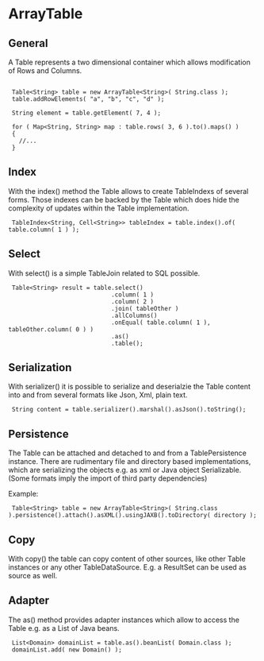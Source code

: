 # ArrayTable #

## General ##

A Table represents a two dimensional container which allows modification of Rows and Columns.
```

 Table<String> table = new ArrayTable<String>( String.class );
 table.addRowElements( "a", "b", "c", "d" );
 
 String element = table.getElement( 7, 4 );
 
 for ( Map<String, String> map : table.rows( 3, 6 ).to().maps() )
 {
   //...
 }
```

## Index ##

With the index() method the Table allows to create TableIndexs of several forms. Those indexes can be backed by the Table which does hide the complexity of updates within the Table implementation.

```
 TableIndex<String, Cell<String>> tableIndex = table.index().of( table.column( 1 ) );
```

## Select ##

With select() is a simple TableJoin related to SQL possible.
```
 Table<String> result = table.select()
                             .column( 1 )
                             .column( 2 )
                             .join( tableOther )
                             .allColumns()
                             .onEqual( table.column( 1 ), tableOther.column( 0 ) )
                             .as()
                             .table();
```

## Serialization ##

With serializer() it is possible to serialize and deserialzie the Table content into and from several formats like Json, Xml, plain text.
```
 String content = table.serializer().marshal().asJson().toString();
```

## Persistence ##

The Table can be attached and detached to and from a TablePersistence instance.
There are rudimentary file and directory based implementations, which are serializing the objects e.g. as xml or Java object Serializable. (Some formats imply the import of third party dependencies)

Example:
```
 Table<String> table = new ArrayTable<String>( String.class ).persistence().attach().asXML().usingJAXB().toDirectory( directory );
```

## Copy ##

With copy() the table can copy content of other sources, like other Table instances or any other TableDataSource. E.g. a ResultSet can be used as source as well.

## Adapter ##

The as() method provides adapter instances which allow to access the Table e.g. as a List of Java beans.
```
 List<Domain> domainList = table.as().beanList( Domain.class );
 domainList.add( new Domain() );
```